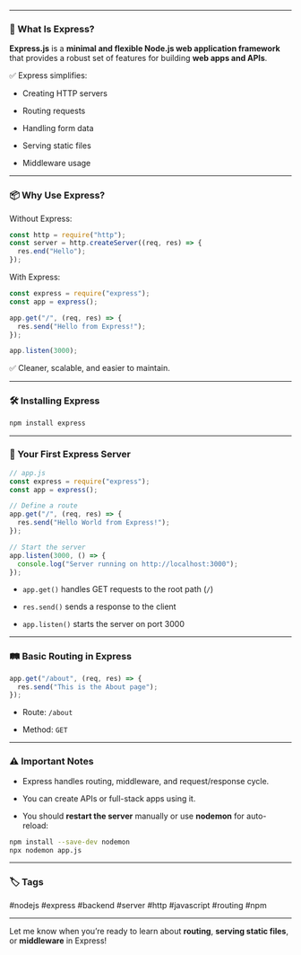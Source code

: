 

---

### 🧠 What Is Express?

**Express.js** is a **minimal and flexible Node.js web application framework** that provides a robust set of features for building **web apps and APIs**.

✅ Express simplifies:

- Creating HTTP servers
    
- Routing requests
    
- Handling form data
    
- Serving static files
    
- Middleware usage
    

---

### 📦 Why Use Express?

Without Express:

```js
const http = require("http");
const server = http.createServer((req, res) => {
  res.end("Hello");
});
```

With Express:

```js
const express = require("express");
const app = express();

app.get("/", (req, res) => {
  res.send("Hello from Express!");
});

app.listen(3000);
```

✅ Cleaner, scalable, and easier to maintain.

---

### 🛠️ Installing Express

```bash
npm install express
```

---

### 🧪 Your First Express Server

```js
// app.js
const express = require("express");
const app = express();

// Define a route
app.get("/", (req, res) => {
  res.send("Hello World from Express!");
});

// Start the server
app.listen(3000, () => {
  console.log("Server running on http://localhost:3000");
});
```

- `app.get()` handles GET requests to the root path (`/`)
    
- `res.send()` sends a response to the client
    
- `app.listen()` starts the server on port 3000
    

---

### 🛤️ Basic Routing in Express

```js
app.get("/about", (req, res) => {
  res.send("This is the About page");
});
```

- Route: `/about`
    
- Method: `GET`
    

---

### ⚠️ Important Notes

- Express handles routing, middleware, and request/response cycle.
    
- You can create APIs or full-stack apps using it.
    
- You should **restart the server** manually or use **nodemon** for auto-reload:
    

```bash
npm install --save-dev nodemon
npx nodemon app.js
```

---

### 🏷️ Tags

#nodejs #express #backend #server #http #javascript #routing #npm

---

Let me know when you’re ready to learn about **routing**, **serving static files**, or **middleware** in Express!